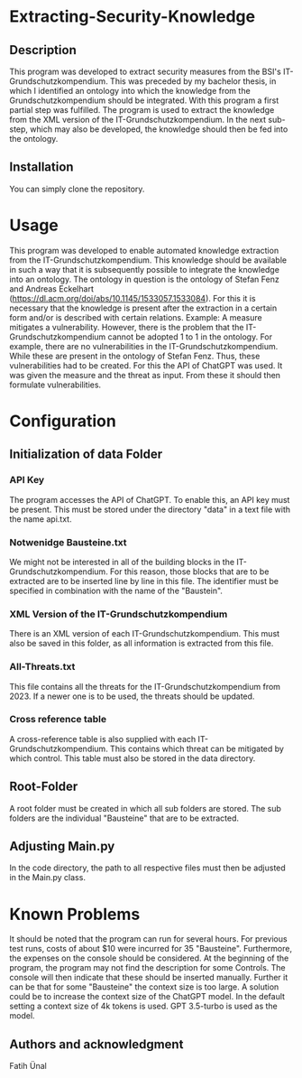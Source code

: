 # Extracting-Security-Knowledge

## Description
This program was developed to extract security measures from the BSI's IT-Grundschutzkompendium. This was preceded by my bachelor thesis, in which I identified an ontology into which the knowledge from the Grundschutzkompendium 
should be integrated. With this program a first partial step was fulfilled. The program is used to extract the knowledge from the XML version of the IT-Grundschutzkompendium. 
In the next sub-step, which may also be developed, the knowledge should then be fed into the ontology. 

## Installation
You can simply clone the repository. 

# Usage
This program was developed to enable automated knowledge extraction from the IT-Grundschutzkompendium. This knowledge should be available in such a way that it is subsequently possible to integrate the knowledge into an ontology. 
The ontology in question is the ontology of Stefan Fenz and Andreas Eckelhart (https://dl.acm.org/doi/abs/10.1145/1533057.1533084). 
For this it is necessary that the knowledge is present after the extraction in a certain form and/or is described with certain relations. 
Example: A measure mitigates a vulnerability. 
However, there is the problem that the IT-Grundschutzkompendium cannot be adopted 1 to 1 in the ontology. For example, there are no vulnerabilities in the IT-Grundschutzkompendium. 
While these are present in the ontology of Stefan Fenz. Thus, these vulnerabilities had to be created. For this the API of ChatGPT was used. 
It was given the measure and the threat as input. From these it should then formulate vulnerabilities. 
# Configuration
## Initialization of data Folder
### API Key
The program accesses the API of ChatGPT. To enable this, an API key must be present. This must be stored under the directory "data" in a text file with the name api.txt. 
### Notwenidge Bausteine.txt
We might not be interested in all of the building blocks in the IT-Grundschutzkompendium. For this reason, those blocks that are to be extracted are to be inserted line by line in this file. 
The identifier must be specified in combination with the name of the "Baustein".
### XML Version of the IT-Grundschutzkompendium
There is an XML version of each IT-Grundschutzkompendium. This must also be saved in this folder, as all information is extracted from this file.
### All-Threats.txt 
This file contains all the threats for the IT-Grundschutzkompendium from 2023. If a newer one is to be used, the threats should be updated. 
### Cross reference table
A cross-reference table is also supplied with each IT-Grundschutzkompendium. This contains which threat can be mitigated by which control. This table must also be stored in the data directory. 
## Root-Folder
A root folder must be created in which all sub folders are stored. The sub folders are the individual "Bausteine" that are to be extracted.
## Adjusting Main.py
In the code directory, the path to all respective files must then be adjusted in the Main.py class. 

# Known Problems
It should be noted that the program can run for several hours. For previous test runs, costs of about $10 were incurred for 35 "Bausteine". Furthermore, the expenses on the console should be considered. 
At the beginning of the program, the program may not find the description for some Controls. The console will then indicate that these should be inserted manually. Further it can be that for some "Bausteine" the context size is too large. 
A solution could be to increase the context size of the ChatGPT model. In the default setting a context size of 4k tokens is used. GPT 3.5-turbo is used as the model. 

## Authors and acknowledgment
Fatih Ünal
